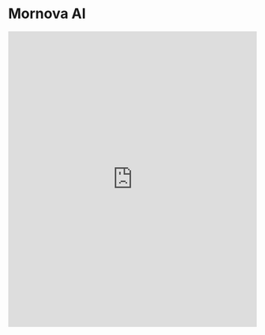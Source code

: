 # Mornova AI
<iframe src="https://duorfan.notion.site/ebd/198f98b6add9801f99aad12e02392304" width="100%" height="600" frameborder="0" allowfullscreen />

## 🚀 Overview
Mornova AI is a **personalized wake-up assistant** that combines **smart lighting, AI-driven scheduling, and music integration** to create a smooth, natural morning experience. Instead of harsh alarms, it gradually wakes you up using **adaptive light, sound, and real-time insights** like weather and schedule adjustments.

## 🛠️ System Diagram
The system follows a structured workflow where **user input, external data (weather, schedule, music), and AI-driven logic** determine the wake-up experience.
![Mornova AI System Diagram](assets/mornova_diagram.png)

### 🔍 Understanding the Diagram
1. **User inputs preferences** → Preferences are stored in a database.
2. **APIs fetch data** → Retrieves weather conditions, schedule, and music choices.
3. **Processing & AI Analysis** → Adjusts wake-up time based on external factors.
4. **Wake-Up Time Adjustment** → Generates an optimized wake-up suggestion.
5. **User Feedback Loop** → Adjustments improve future recommendations.

For detailed pseudocode, see [`pseudocode.py`](pseudocode.py).


## 🌅 Key Features
- **Smart Light-Based Wake-Up** – Simulates sunrise with gradual brightness adjustments.
- **AI-Powered Adaptive Alarms** – Adjusts wake-up time based on weather and calendar events.
- **Spotify Integration** – Custom morning playlists and natural soundscapes.
- **Voice & Touch Interaction** – Control wake-up settings with voice commands or physical taps.
- **Night Mode** – Wind-down routines with dimmed lights and ambient sounds.

## 🏗️ Tech Stack
- **Backend:** Python (FastAPI/Flask)
- **AI & Logic:** Pre-trained LLMs (GPT-4), API calls for real-time data
- **APIs Used:**
  - Google Calendar (for scheduling insights)
  - OpenWeather API (for weather-based wake-up adjustments)
  - Spotify API (for personalized wake-up soundtracks)
- **Frontend:** React.js / Flutter (if building an app UI)
- **Hardware (Optional):** ESP32, Raspberry Pi (for physical lamp control)

## 💡 Credits

- A **Duor.fun** creation, designed and developed by @duorfan.
